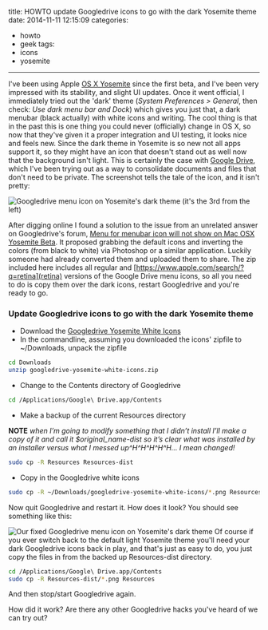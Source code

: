 title: HOWTO update Googledrive icons to go with the dark Yosemite theme
date: 2014-11-11 12:15:09
categories:
- howto
- geek
tags:
- icons
- yosemite
---
I've been using Apple [OS X Yosemite](https://www.apple.com/osx/) since the first beta, and I've been very impressed with its stability, and slight UI updates. Once it went official, I immediately tried out the 'dark' theme (_System Preferences > General_, then check: _Use dark menu bar and Dock_) which gives you just that, a dark menubar (black actually) with white icons and writing. The cool thing is that in the past this is one thing you could never (officially) change in OS X, so now that they've given it a proper integration and UI testing, it looks nice and feels new. Since the dark theme in Yosemite is so new not all apps support it, so they might have an icon that doesn't stand out as well now that the background isn't light. This is certainly the case with [Google Drive](http://drive.google.com), which I've been trying out as a way to consolidate documents and files that don't need to be private. The screenshot tells the tale of the icon, and it isn't pretty:

![Googledrive menu icon on Yosemite's dark theme (it's the 3rd from the left)](/2014/googledrive-yosemite-icon-before.png)
<!--more-->
After digging online I found a solution to the issue from an unrelated answer on Googledrive's forum, [Menu for menubar icon will not show on Mac OSX Yosemite Beta](https://productforums.google.com/forum/#!topic/drive/mtc7KLJLK94). It proposed grabbing the default icons and inverting the colors (from black to white) via Photoshop or a similar application. Luckily someone had already converted them and uploaded them to share. The zip included here includes all regular and [https://www.apple.com/search/?q=retina](retina) versions of the Google Drive menu icons, so all you need to do is copy them over the dark icons, restart Googledrive and you're ready to go.

### Update Googledrive icons to go with the dark Yosemite theme

* Download the [Googledrive Yosemite White Icons](/2014/googledrive-yosemite-white-icons.zip)
* In the commandline, assuming you downloaded the icons' zipfile to ~/Downloads, unpack the zipfile

```bash
cd Downloads
unzip googledrive-yosemite-white-icons.zip
```

* Change to the Contents directory of Googledrive

```bash
cd /Applications/Google\ Drive.app/Contents
```

* Make a backup of the current Resources directory

**NOTE** _when I’m going to modify something that I didn’t install I’ll make a copy of it and call it $original_name-dist so it’s clear what was installed by an installer versus what I messed up^H^H^H^H^H... I mean changed!_

```bash
sudo cp -R Resources Resources-dist
```

* Copy in the Googledrive white icons

```bash
sudo cp -R ~/Downloads/googledrive-yosemite-white-icons/*.png Resources
```

Now quit Googledrive and restart it. How does it look? You should see something like this:

![Our fixed Googledrive menu icon on Yosemite's dark theme](/2014/googledrive-yosemite-icon-after.png)
Of course if you ever switch back to the default light Yosemite theme you'll need your dark Googledrive icons back in play, and that's just as easy to do, you just copy the files in from the backed up Resources-dist directory.

```bash
cd /Applications/Google\ Drive.app/Contents
sudo cp -R Resources-dist/*.png Resources
```

And then stop/start Googledrive again.

How did it work? Are there any other Googledrive hacks you've heard of we can try out?
